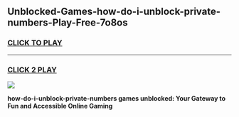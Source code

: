 
## Unblocked-Games-how-do-i-unblock-private-numbers-Play-Free-7o8os
<h3>
<a href="https://premium76.site?title=how-do-i-unblock-private-numbers&ref=20M">CLICK TO PLAY</a></h3>
<hr>

<h3>
<a href="https://premium76.site?title=how-do-i-unblock-private-numbers&ref=20M">CLICK 2 PLAY</a>
  
</h3>

<a href="https://premium76.site?title=how-do-i-unblock-private-numbers&ref=19M"><img src="https://clearcache.store/games.png"></a>


**how-do-i-unblock-private-numbers games unblocked: Your Gateway to Fun and Accessible Online Gaming**
